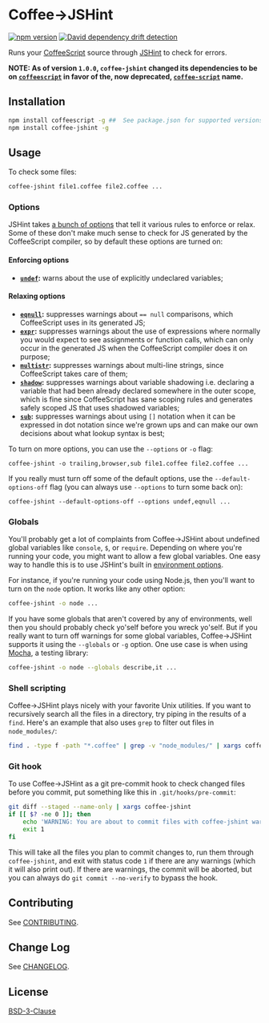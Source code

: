 # Coffee->JSHint

[![npm version](https://badge.fury.io/js/coffee-jshint.svg)](https://badge.fury.io/js/coffee-jshint)
[![David dependency drift detection](https://david-dm.org/marviq/coffee-jshint.svg)](https://david-dm.org/marviq/coffee-jshint)

Runs your [CoffeeScript](http://coffeescript.org/) source through [JSHint](http://jshint.com/) to check for errors.


**NOTE: As of version `1.0.0`, `coffee-jshint` changed its dependencies to be on [`coffeescript`](https://www.npmjs.com/package/coffeescript) in favor of the,
now deprecated, [`coffee-script`](https://www.npmjs.com/package/coffee-script) name.**


## Installation

```sh
npm install coffeescript -g ##  See package.json for supported versions (most)
npm install coffee-jshint -g
```


## Usage

To check some files:

```sh
coffee-jshint file1.coffee file2.coffee ...
```


### Options

JSHint takes [a bunch of options](http://jshint.com/docs/options/) that tell it various rules to enforce or relax.  Some of these don't make much sense to
check for JS generated by the CoffeeScript compiler, so by default these options are turned on:


#### Enforcing options

  - **[`undef`](http://jshint.com/docs/options/#undef):** warns about the use of explicitly undeclared variables;


#### Relaxing options

  - **[`eqnull`](http://jshint.com/docs/options/#eqnull):** suppresses warnings about `== null` comparisons, which CoffeeScript uses in its generated JS;
  - **[`expr`](http://jshint.com/docs/options/#expr):** suppresses warnings about the use of expressions where normally you would expect to see assignments or function calls, which can only occur in the generated JS when the CoffeeScript compiler does it on purpose;
  - **[`multistr`](http://jshint.com/docs/options/#multistr):** suppresses warnings about multi-line strings, since CoffeeScript takes care of them;
  - **[`shadow`](http://jshint.com/docs/options/#shadow):** suppresses warnings about variable shadowing i.e. declaring a variable that had been already declared somewhere in the outer scope, which is fine since CoffeeScript has sane scoping rules and generates safely scoped JS that uses shadowed variables;
  - **[`sub`](http://jshint.com/docs/options/#sub):** suppresses warnings about using `[]` notation when it can be expressed in dot notation since we're grown ups and can make our own decisions about what lookup syntax is best;

To turn on more options, you can use the `--options` or `-o` flag:

    coffee-jshint -o trailing,browser,sub file1.coffee file2.coffee ...

If you really must turn off some of the default options, use the `--default-options-off` flag (you can always use `--options` to turn some back on):

    coffee-jshint --default-options-off --options undef,eqnull ...


### Globals

You'll probably get a lot of complaints from Coffee->JSHint about undefined global variables like `console`, `$`, or `require`.  Depending on where you're
running your code, you might want to allow a few global variables.  One easy way to handle this is to use JSHint's built in
[environment options](http://jshint.com/docs/options/#environments).

For instance, if you're running your code using Node.js, then you'll want to turn on the `node` option.  It works like any other option:

```sh
coffee-jshint -o node ...
```

If you have some globals that aren't covered by any of environments, well then you should probably check yo'self before you wreck yo'self.  But if you really
want to turn off warnings for some global variables, Coffee->JSHint supports it using the `--globals` or `-g` option.  One use case is when using
[Mocha](http://mochajs.org/), a testing library:


```sh
coffee-jshint -o node --globals describe,it ...
```


### Shell scripting

Coffee->JSHint plays nicely with your favorite Unix utilities.  If you want to recursively search all the files in a directory, try piping in the results of a
`find`.  Here's an example that also uses `grep` to filter out files in `node_modules/`:

```sh
find . -type f -path "*.coffee" | grep -v "node_modules/" | xargs coffee-jshint
```


### Git hook

To use Coffee->JSHint as a git pre-commit hook to check changed files before you commit, put something like this in `.git/hooks/pre-commit`:

```bash
git diff --staged --name-only | xargs coffee-jshint
if [[ $? -ne 0 ]]; then
    echo 'WARNING: You are about to commit files with coffee-jshint warnings'
    exit 1
fi
```

This will take all the files you plan to commit changes to, run them through `coffee-jshint`, and exit with status code `1` if there are any warnings (which it will also print out).  If there are warnings, the commit will be aborted, but you can always do `git commit --no-verify` to bypass the hook.


## Contributing

See [CONTRIBUTING](./CONTRIBUTING.md).


## Change Log

See [CHANGELOG](./CHANGELOG.md).


## License

[BSD-3-Clause](LICENSE)
